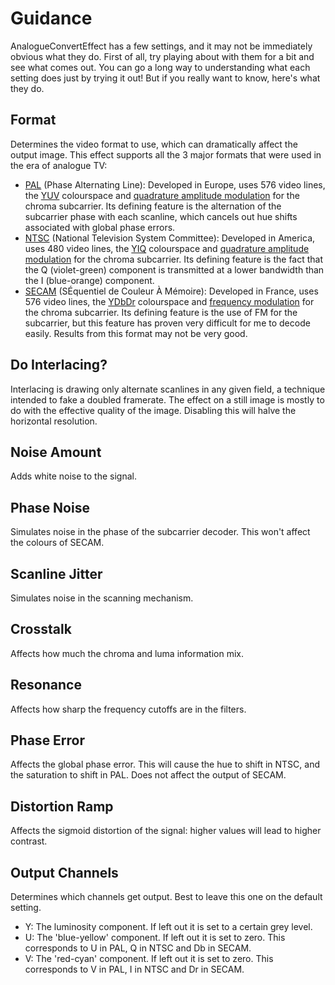 # Guidance

AnalogueConvertEffect has a few settings, and it may not be immediately obvious what they do. First of all, try playing about with them for a bit and see what comes out. You can go a long way to understanding what each setting does just by trying it out! But if you really want to know, here's what they do.

## Format

Determines the video format to use, which can dramatically affect the output image. This effect supports all the 3 major formats that were used in the era of analogue TV:

- [PAL](https://en.wikipedia.org/wiki/PAL) (Phase Alternating Line): Developed in Europe, uses 576 video lines, the [YUV](https://en.wikipedia.org/wiki/YUV) colourspace and [quadrature amplitude modulation](https://en.wikipedia.org/wiki/Quadrature_amplitude_modulation) for the chroma subcarrier. Its defining feature is the alternation of the subcarrier phase with each scanline, which cancels out hue shifts associated with global phase errors.
- [NTSC](https://en.wikipedia.org/wiki/NTSC) (National Television System Committee): Developed in America, uses 480 video lines, the [YIQ](https://en.wikipedia.org/wiki/YIQ) colourspace and [quadrature amplitude modulation](https://en.wikipedia.org/wiki/Quadrature_amplitude_modulation) for the chroma subcarrier. Its defining feature is the fact that the Q (violet-green) component is transmitted at a lower bandwidth than the I (blue-orange) component.
- [SECAM](https://en.wikipedia.org/wiki/SECAM) (SÉquentiel de Couleur À Mémoire):  Developed in France, uses 576 video lines, the [YDbDr](https://en.wikipedia.org/wiki/YDbDr) colourspace and [frequency modulation](https://en.wikipedia.org/wiki/Frequency_modulation) for the chroma subcarrier. Its defining feature is the use of FM for the subcarrier, but this feature has proven very difficult for me to decode easily. Results from this format may not be very good.

## Do Interlacing?

Interlacing is drawing only alternate scanlines in any given field, a technique intended to fake a doubled framerate. The effect on a still image is mostly to do with the effective quality of the image. Disabling this will halve the horizontal resolution.

## Noise Amount

Adds white noise to the signal.

## Phase Noise

Simulates noise in the phase of the subcarrier decoder. This won't affect the colours of SECAM.

## Scanline Jitter

Simulates noise in the scanning mechanism.

## Crosstalk

Affects how much the chroma and luma information mix.

## Resonance

Affects how sharp the frequency cutoffs are in the filters.

## Phase Error

Affects the global phase error. This will cause the hue to shift in NTSC, and the saturation to shift in PAL. Does not affect the output of SECAM.

## Distortion Ramp

Affects the sigmoid distortion of the signal: higher values will lead to higher contrast.

## Output Channels

Determines which channels get output. Best to leave this one on the default setting.

- Y: The luminosity component. If left out it is set to a certain grey level.
- U: The 'blue-yellow' component. If left out it is set to zero. This corresponds to U in PAL, Q in NTSC and Db in SECAM.
- V: The 'red-cyan' component. If left out it is set to zero. This corresponds to V in PAL, I in NTSC and Dr in SECAM.